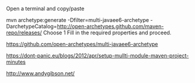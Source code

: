 Open a terminal and copy/paste

mvn archetype:generate -Dfilter=multi-javaee6-archetype -DarchetypeCatalog=http://open-archetypes.github.com/maven-repo/releases/
Choose 1 Fill in the required properties and proceed.

https://github.com/open-archetypes/multi-javaee6-archetype

https://dont-panic.eu/blogs/2012/apr/setup-mullti-module-maven-project-minutes

http://www.andygibson.net/
